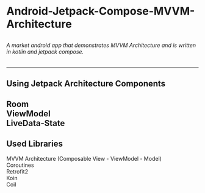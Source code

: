 # Android-Jetpack-Compose-MVVM-Architecture
## 
### 
#### 
##### 
###### A market android app that demonstrates MVVM Architecture and is written in kotlin and jetpack compose.
---
## Using Jetpack Architecture Components<br />
Room<br />
ViewModel<br />
LiveData-State<br />
---
## Used Libraries<br />
MVVM Architecture (Composable View - ViewModel - Model)<br />
Coroutines<br />
Retrofit2<br />
Koin<br />
Coil<br />

